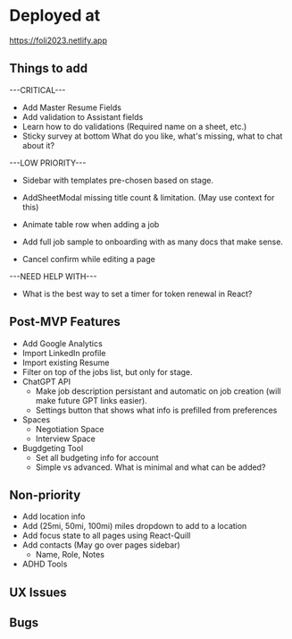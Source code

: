 # Deployed at

https://foli2023.netlify.app

## Things to add

---CRITICAL---
-   Add Master Resume Fields
-   Add validation to Assistant fields
-   Learn how to do validations (Required name on a sheet, etc.)
-   Sticky survey at bottom
    What do you like, what's missing, what to chat about it?

---LOW PRIORITY---
-   Sidebar with templates pre-chosen based on stage.
-   AddSheetModal missing title count & limitation. (May use context for this)

-   Animate table row when adding a job
-   Add full job sample to onboarding with as many docs that make sense.
-   Cancel confirm while editing a page

---NEED HELP WITH---
-   What is the best way to set a timer for token renewal in React?

## Post-MVP Features

-   Add Google Analytics
-   Import LinkedIn profile
-   Import existing Resume
-   Filter on top of the jobs list, but only for stage.
-   ChatGPT API
    -   Make job description persistant and automatic on job creation (will make future GPT links easier).
    -   Settings button that shows what info is prefilled from preferences
-   Spaces
    -   Negotiation Space
    -   Interview Space
-   Bugdgeting Tool
    -   Set all budgeting info for account
    -   Simple vs advanced. What is minimal and what can be added?


## Non-priority

-   Add location info
-   Add (25mi, 50mi, 100mi) miles dropdown to add to a location
-   Add focus state to all pages using React-Quill
-   Add contacts (May go over pages sidebar)
    -   Name, Role, Notes
-   ADHD Tools

## UX Issues

## Bugs

